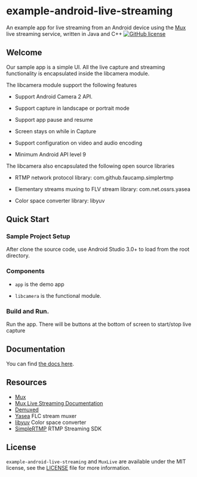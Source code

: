 # example-android-live-streaming

An example app for live streaming from an Android device using the [Mux](http://mux.com) live streaming service, written in Java and C++ [![GitHub license](https://img.shields.io/badge/license-MIT-lightgrey.svg)](https://github.com/muxinc/example-ios-live-streaming/blob/master/LICENSE)

## Welcome

Our sample app is a simple UI. All the live capture and streaming functionality is encapsulated inside the libcamera module.

The libcamera module support the following features

- Support Android Camera 2 API.

- Support capture in landscape or portrait mode

- Support app pause and resume

- Screen stays on while in Capture

- Support configuration on video and audio encoding

- Minimum Android API level 9

The libcamera also encapsulated the following open source libraries

- RTMP network protocol library: com.github.faucamp.simplertmp

- Elementary streams muxing to FLV stream library: com.net.ossrs.yasea

- Color space converter library: libyuv

## Quick Start

### Sample Project Setup

After clone the source code, use Android Studio 3.0+ to load from the root directory.

### Components

- `app` is the demo app

- `libcamera` is the functional module.

### Build and Run.

Run the app. There will be buttons at the bottom of screen to start/stop live capture



## Documentation

You can find [the docs here](https://muxinc.github.io/example-android-live-streaming).

## Resources

* [Mux](http://mux.com)
* [Mux Live Streaming Documentation](https://docs.mux.com/v1/docs/live-streaming)
* [Demuxed](http://demuxed.com)
* [Yasea](https://github.com/begeekmyfriend/yasea/tree/master/library/src/main/java/net/ossrs/yasea) FLC stream muxer
* [libyuv](https://chromium.googlesource.com/libyuv/libyuv/) Color space converter
* [SimpleRTMP](https://github.com/faucamp/SimpleRtmp) RTMP Streaming SDK

## License

`example-android-live-streaming` and `MuxLive` are available under the MIT license, see the [LICENSE](https://github.com/muxinc/example-android-live-streaming/blob/master/LICENSE) file for more information.
